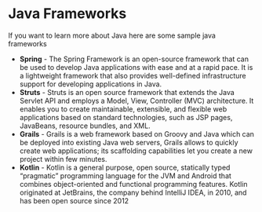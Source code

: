 # Java Frameworks
  If you want to learn more about Java here are some sample java frameworks
  
- <b>Spring</b> - The Spring Framework is an open-source framework that can be used to develop 
Java applications with ease and at a rapid pace.
It is a lightweight framework that also provides well-defined infrastructure support for developing applications in Java.
- <b>Struts</b> - Struts is an open source framework that extends the Java Servlet API and employs a 
Model, View, Controller (MVC) architecture. It enables you to create maintainable, extensible, and flexible web applications
based on standard technologies, such as JSP pages, JavaBeans, resource bundles, and XML.
- <b>Grails</b> - Grails is a web framework based on Groovy and Java which can be deployed into existing Java web servers,
Grails allows to quickly create web applications; its scaffolding capabilities let you create a new project within few minutes.
- <b>Kotlin</b> - Kotlin is a general purpose, open source, statically typed “pragmatic” programming language for the JVM
and Android that combines object-oriented and functional programming features.
Kotlin originated at JetBrains, the company behind IntelliJ IDEA, in 2010, and has been open source since 2012

